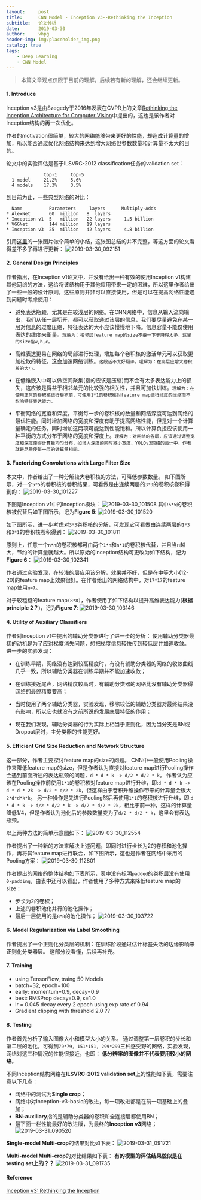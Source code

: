 ```yaml
---
layout:     post
title:      CNN Model - Inception v3--Rethinking the Inception
subtitle:   论文分析
date:       2019-03-30
author:     vhpg
header-img: img/placeholder_img.png
catalog: true
tags:
    - Deep Learning
    - CNN Model
---
```

> 本篇文章观点仅限于目前的理解，后续若有新的理解，还会继续更新。

#### 1. Introduce
  Inception v3是由Szegedy于2016年发表在CVPR上的文章[Rethinking the Inception Architecture for Computer Vision](https://www.cv-foundation.org/openaccess/content_cvpr_2016/papers/Szegedy_Rethinking_the_Inception_CVPR_2016_paper.pdf)中提出的，这也是该作者对Inception结构的再一次优化。

  作者的motivation很简单，较大的网络能够带来更好的性能，却造成计算量的增加，所以能否通过优化网络结构来达到增大网络但参数数量和计算量不太大的目的。

  论文中的实验评估是基于ILSVRC-2012 classification任务的validation set：
  ```
                top-1     top-5
    1 model     21.2%     5.6%
    4 models    17.3%     3.5%
  ```

  到目前为止，一些典型网络的对比：
  ```
    Name          Parameters     layers      Multiply-Adds
  * AlexNet       60  million   8  layers
  * Inception v1  5   million   22 layers     1.5 billion
  * VGGNet        144 million   19 layers
  * Inception v3  25  million   42 layers     4.8 billion
  ```
  引用[这里](https://blog.csdn.net/u010402786/article/details/52433324)的一张图片做个简单的小结，这张图总结的并不完整，等这方面的论文看得差不多了再进行更新：
  ![2019-03-30_092151](/assets/2019-03-30_092151.png)

#### 2. General Design Principles
  作者指出，在Inception v1论文中，并没有给出一种有效的使用Inception v1构建其他网络的方法，这给将该结构用于其他应用带来一定的困难，所以这里作者给出了一些一般的设计原则，这些原则并非可以直接使用，但是可以在提高网络性能遇到问题时考虑使用：
  * 避免表达瓶颈，尤其是在较浅层的网络。在CNN网络中，信息从输入流向输出，我们从任一层切开，都可以获取通过该层的信息，我们要尽量避免在某一层对信息的过度压缩，特征表达的大小应该慢慢地下降。信息容量不能仅使用表达的维度来衡量。`理解为：相邻层feature map的size不要一下子降得太多，这里的size指w,h,c。`

  * 高维表达更易在网络的局部进行处理，增加每个卷积核的激活单元可以获取更加松散的特征，这会加速网络训练。`这段话不太好翻译，理解为：在高层应增大卷积核的大小。`

  * 在低维嵌入中可以做空间聚集(指的应该是压缩)而不会有太多表达能力上的损失，这应该是得益于相邻单元的比较强的相关性，并且可加快训练。`理解为：在使用正常的卷积核进行卷积前，可使用1*1的卷积核对feature map进行维度的压缩而不影响特征表达能力。`

  * 平衡网络的宽度和深度。平衡每一步的卷积核的数量和网络深度可达到网络的最优性能。同时增加网络的宽度和深度有助于提高网络性能，但是对一个计算量确定的任务，同时增加这两项可能达到性能饱和。所以计算负担应该使用一种平衡的方式分布于网络的宽度和深度上。`理解为：对网络的各层，应该通过调整宽度和深度使得计算量均匀分布，如增大深度的同时减小宽度，YOLOv3网络的设计中，作者就是尽量使每一层的计算量相同。`

#### 3. Factorizing Convolutions with Large Filter Size
  本文中，作者给出了一种分解较大卷积核的方法，可降低参数数量。
  如下图所示，对一个`5*5`的卷积核的卷积结果，可看做是由连续两层的`3*3`的卷积核卷积得到的：
  ![2019-03-30_101227](/assets/2019-03-30_101227.png)

  下图是Inception v1中的Inception模块：
  ![2019-03-30_101508](/assets/2019-03-30_101508.png)
  其中`5*5`的卷积核被代替后如下图所示，记为**Figure 5**:
  ![2019-03-30_101520](/assets/2019-03-30_101520.png)

  如下图所示，进一步考虑对`3*3`卷积核的分解，可发现它可看做由连续两层的`1*3`和`3*1`的卷积核卷积得到：
  ![2019-03-30_101811](/assets/2019-03-30_101811.png)

  原则上，任意一个`n*n`的卷积核都可由两个`1*n`和`n*1`的卷积核代替，并且当n越大，节约的计算量就越大。所以原始的Inception结构可更改为如下结构，记为**Figure 6**：
  ![2019-03-30_102341](/assets/2019-03-30_102341.png)

  作者通过实验发现，在较浅的层应用该分解，效果并不好，但是在中等大小(12-20)的feature map上效果很好。在作者给出的网络结构中，对`17*17`的feature map使用`n=7`。

  对于较粗糙的feature map`(8*8)`，作者使用了如下结构以提升高维表达能力(**根据principle 2？**)，记为**Figure 7**:
  ![2019-03-30_103146](/assets/2019-03-30_103146.png)

#### 4. Utility of Auxiliary Classifiers
  作者对Inception v1中提出的辅助分类器进行了进一步的分析：
  使用辅助分类器最初的动机是为了应对梯度消失问题，想把梯度信息较快传到较低层并加速收敛。
  进一步的实验发现：
  * 在训练早期，网络没有达到较高精度时，有没有辅助分类器的网络的收敛曲线几乎一致，所以辅助分类器在训练早期并不能加速收敛；

  * 在训练接近尾声，网络精度较高时，有辅助分类器的网络比没有辅助分类器得网络的最终精度要高；

  * 当时使用了两个辅助分类器，实验发现，移除较低的辅助分类器对最终结果没有影响，所以它也就没有之前所说的发展底层特征的作用；

  * 现在我们发现，辅助分类器的行为实际上相当于正则化，因为当分支是BN或Dropout层时，主分类器的性能更好。

#### 5. Efficient Grid Size Reduction and Network Structure
  这一部分，作者主要探讨feature map的size的问题。
  CNN中一般使用Pooling操作来降低feature map的size，但是作者认为直接对feature map进行Pooling操作会遇到前面所述的表达瓶颈的问题，`d * d * k -> d/2 * d/2 * k`。
  作者认为应该在Pooling操作前使用`1*1`的卷积核对feature map进行升维，即:`d * d * k -> d * d * 2k -> d/2 * d/2 * 2k`，但这样由于卷积升维操作带来的计算量会很大`2*d*d*k*k`。
  另一种操作是先进行Pooling然后再使用`1*1`的卷积核进行升维，即:`d * d * k -> d/2 * d/2 * k -> d/2 * d/2 * 2k`，相比于前一种，这样的计算量降低1/4，但是作者认为池化后的参数数量变为了`d/2 * d/2 * k`，这里会有表达瓶颈。

  以上两种方法的简单示意图如下：
  ![2019-03-30_112554](/assets/2019-03-30_112554.png)

  作者提出了一种新的方法来解决上述问题，即同时进行步长为2的卷积和池化操作，再将其feature map进行联合，如下图所示，这也是作者在网络中采用的Pooling方案：
  ![2019-03-30_112801](/assets/2019-03-30_112801.png)

  作者提出的网络的整体结构如下表所示，表中没有标明`padded`的卷积层没有使用`0-padding`，由表中还可以看出，作者使用了多种方式来降低feature map的size：
  * 步长为2的卷积；
  * 上述的卷积池化并行的池化操作；
  * 最后一层使用的是`8*8`的池化操作；
  ![2019-03-30_103722](/assets/2019-03-30_103722.png)

#### 6. Model Regularization via Label Smoothing
  作者提出了一个正则化分类层的机制：在训练阶段通过估计标签失活的边缘影响来正则化分类器层。
  这部分没看懂，后续再补充。

#### 7. Training
  * using TensorFlow, traing 50 Models
  * batch=32, epoch=100
  * early: momentum=0.9, decay=0.9
  * best: RMSProp  decay=0.9, ε=1.0
  * lr = 0.045  decay every 2 epoch using exp rate of 0.94
  * Gradient clipping with threshold 2.0 ??

#### 8. Testing
  作者首先分析了输入图像大小和模型大小的关系。
  通过调整第一层卷积的步长和第二层的池化，可得到`79*79, 151*151, 299*299`三种感受野的网络，实验发现，网络对这三种情况的性能很接近，也即：
  **低分辨率的图像并不代表要用较小的网络**。

  不同Inception结构网络在**ILSVRC-2012 validation set**上的性能如下表，需要注意以下几点：
  * 网络中的测试为**Single crop**；
  * 网络中对Inception-v3-basic的改进，每一项改进都是在前一项基础上的叠加；
  * **BN-auxiliary**指的是辅助分类器的卷积和全连接层都使用BN；
  * 最下面一栏性能最好的改进版，为最终的**Inception v3**网络；
  ![2019-03-31_090520](/assets/2019-03-31_090520_a3uqxoe64.png)

  **Single-model Multi-crop**的结果对比如下表：
  ![2019-03-31_091721](/assets/2019-03-31_091721.png)

  **Multi-model Multi-crop**的对比结果如下表：
  **有的模型的评估结果貌似是在testing set上的？？**
  ![2019-03-31_091735](/assets/2019-03-31_091735.png)

#### Reference
[Inception v3: Rethinking the Inception](https://www.cv-foundation.org/openaccess/content_cvpr_2016/papers/Szegedy_Rethinking_the_Inception_CVPR_2016_paper.pdf)
